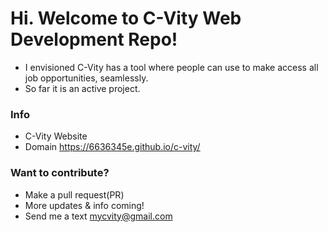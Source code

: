 # Hi. Welcome to C-Vity Web Development Repo!
- I envisioned C-Vity has a tool where people can use to make access all job opportunities, seamlessly.
- So far it is an active project.

### Info
 - C-Vity Website
 - Domain https://6636345e.github.io/c-vity/

### Want to contribute?
- Make a pull request(PR)
- More updates & info coming!
- Send me a text mycvity@gmail.com

